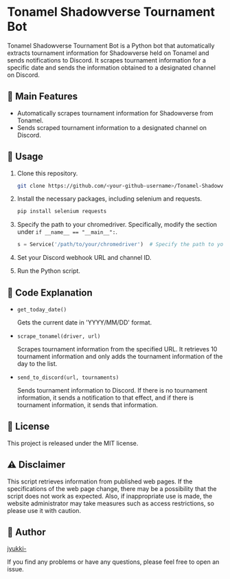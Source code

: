 # Tonamel Shadowverse Tournament Bot

Tonamel Shadowverse Tournament Bot is a Python bot that automatically extracts tournament information for Shadowverse held on Tonamel and sends notifications to Discord. It scrapes tournament information for a specific date and sends the information obtained to a designated channel on Discord.

## 🎯 Main Features

- Automatically scrapes tournament information for Shadowverse from Tonamel.
- Sends scraped tournament information to a designated channel on Discord.

## 🚀 Usage

1. Clone this repository.
    ```bash
    git clone https://github.com/<your-github-username>/Tonamel-Shadowverse-Tournament-Bot.git
    ```

2. Install the necessary packages, including selenium and requests.
    ```bash
    pip install selenium requests
    ```

3. Specify the path to your chromedriver. Specifically, modify the section under `if __name__ == "__main__":`.
    ```python
    s = Service('/path/to/your/chromedriver')  # Specify the path to your chromedriver
    ```

4. Set your Discord webhook URL and channel ID.

5. Run the Python script.

## 📖 Code Explanation

- `get_today_date()`

    Gets the current date in 'YYYY/MM/DD' format.

- `scrape_tonamel(driver, url)`

    Scrapes tournament information from the specified URL. It retrieves 10 tournament information and only adds the tournament information of the day to the list.

- `send_to_discord(url, tournaments)`

    Sends tournament information to Discord. If there is no tournament information, it sends a notification to that effect, and if there is tournament information, it sends that information.

## 📝 License

This project is released under the MIT license.

## ⚠️ Disclaimer

This script retrieves information from published web pages. If the specifications of the web page change, there may be a possibility that the script does not work as expected. Also, if inappropriate use is made, the website administrator may take measures such as access restrictions, so please use it with caution.

## 👤 Author

[jyukki-](https://github.com/jyukki-)

If you find any problems or have any questions, please feel free to open an issue.
